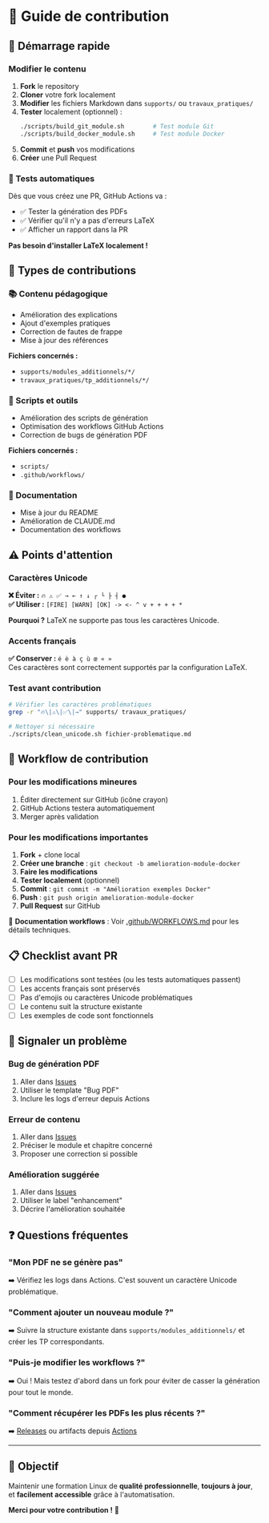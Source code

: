 # 🤝 Guide de contribution

## 🚀 Démarrage rapide

### Modifier le contenu

1. **Fork** le repository
2. **Cloner** votre fork localement  
3. **Modifier** les fichiers Markdown dans `supports/` ou `travaux_pratiques/`
4. **Tester** localement (optionnel) :
   ```bash
   ./scripts/build_git_module.sh        # Test module Git
   ./scripts/build_docker_module.sh     # Test module Docker
   ```
5. **Commit** et **push** vos modifications
6. **Créer** une Pull Request

### 🤖 Tests automatiques

Dès que vous créez une PR, GitHub Actions va :
- ✅ Tester la génération des PDFs
- ✅ Vérifier qu'il n'y a pas d'erreurs LaTeX  
- ✅ Afficher un rapport dans la PR

**Pas besoin d'installer LaTeX localement !**

## 📝 Types de contributions

### 📚 Contenu pédagogique
- Amélioration des explications
- Ajout d'exemples pratiques
- Correction de fautes de frappe
- Mise à jour des références

**Fichiers concernés :**
- `supports/modules_additionnels/*/`
- `travaux_pratiques/tp_additionnels/*/`

### 🔧 Scripts et outils
- Amélioration des scripts de génération
- Optimisation des workflows GitHub Actions
- Correction de bugs de génération PDF

**Fichiers concernés :**
- `scripts/`
- `.github/workflows/`

### 📖 Documentation
- Mise à jour du README
- Amélioration de CLAUDE.md
- Documentation des workflows

## ⚠️ Points d'attention

### Caractères Unicode
**❌ Éviter :** `🔥 ⚠️ ✅ → ← ↑ ↓ ┌ └ ├ ┤ ●`  
**✅ Utiliser :** `[FIRE] [WARN] [OK] -> <- ^ v + + + + *`

**Pourquoi ?** LaTeX ne supporte pas tous les caractères Unicode.

### Accents français
**✅ Conserver :** `é è à ç ù œ « »`  
Ces caractères sont correctement supportés par la configuration LaTeX.

### Test avant contribution
```bash
# Vérifier les caractères problématiques
grep -r "🔥\|⚠️\|✅\|→" supports/ travaux_pratiques/

# Nettoyer si nécessaire  
./scripts/clean_unicode.sh fichier-problematique.md
```

## 🔄 Workflow de contribution

### Pour les modifications mineures
1. Éditer directement sur GitHub (icône crayon)
2. GitHub Actions testera automatiquement
3. Merger après validation

### Pour les modifications importantes
1. **Fork** + clone local
2. **Créer une branche** : `git checkout -b amelioration-module-docker`
3. **Faire les modifications**
4. **Tester localement** (optionnel)
5. **Commit** : `git commit -m "Amélioration exemples Docker"`
6. **Push** : `git push origin amelioration-module-docker`
7. **Pull Request** sur GitHub

📖 **Documentation workflows** : Voir [.github/WORKFLOWS.md](.github/WORKFLOWS.md) pour les détails techniques.

## 📋 Checklist avant PR

- [ ] Les modifications sont testées (ou les tests automatiques passent)
- [ ] Les accents français sont préservés
- [ ] Pas d'emojis ou caractères Unicode problématiques
- [ ] Le contenu suit la structure existante
- [ ] Les exemples de code sont fonctionnels

## 🐛 Signaler un problème

### Bug de génération PDF
1. Aller dans [Issues](../../issues)
2. Utiliser le template "Bug PDF"  
3. Inclure les logs d'erreur depuis Actions

### Erreur de contenu
1. Aller dans [Issues](../../issues)
2. Préciser le module et chapitre concerné
3. Proposer une correction si possible

### Amélioration suggérée
1. Aller dans [Issues](../../issues)
2. Utiliser le label "enhancement"
3. Décrire l'amélioration souhaitée

## ❓ Questions fréquentes

### "Mon PDF ne se génère pas"
➡️ Vérifiez les logs dans Actions. C'est souvent un caractère Unicode problématique.

### "Comment ajouter un nouveau module ?"
➡️ Suivre la structure existante dans `supports/modules_additionnels/` et créer les TP correspondants.

### "Puis-je modifier les workflows ?"
➡️ Oui ! Mais testez d'abord dans un fork pour éviter de casser la génération pour tout le monde.

### "Comment récupérer les PDFs les plus récents ?"
➡️ [Releases](../../releases/latest) ou artifacts depuis [Actions](../../actions)

---

## 🎯 Objectif

Maintenir une formation Linux de **qualité professionnelle**, **toujours à jour**, et **facilement accessible** grâce à l'automatisation.

**Merci pour votre contribution !** 🚀